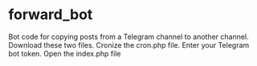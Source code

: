 # forward_bot
Bot code for copying posts from a Telegram channel to another channel.
Download these two files.
Cronize the cron.php file.
Enter your Telegram bot token.
Open the index.php file
